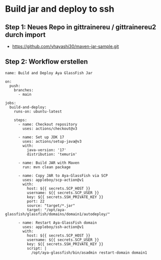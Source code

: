 # Build jar and deploy to ssh 

## Step 1: Neues Repo in gittrainereu / gittrainereu2 durch import  

  * https://github.com/yhayashi30/maven-jar-sample.git

## Step 2: Workflow erstellen 

```
name: Build and Deploy Aya GlassFish Jar

on:
  push:
    branches:
      - main

jobs:
  build-and-deploy:
    runs-on: ubuntu-latest

    steps:
      - name: Checkout repository
        uses: actions/checkout@v3

      - name: Set up JDK 17
        uses: actions/setup-java@v3
        with:
          java-version: '17'
          distribution: 'temurin'

      - name: Build JAR with Maven
        run: mvn clean package

```



```
      - name: Copy JAR to Aya-GlassFish via SCP
        uses: appleboy/scp-action@v1
        with:
          host: ${{ secrets.SCP_HOST }}
          username: ${{ secrets.SCP_USER }}
          key: ${{ secrets.SSH_PRIVATE_KEY }}
          port: 22
          source: "target/*.jar"
          target: "/opt/aya-glassfish/glassfish/domains/domain1/autodeploy/"

      - name: Restart Aya-GlassFish domain
        uses: appleboy/ssh-action@v1
        with:
          host: ${{ secrets.SCP_HOST }}
          username: ${{ secrets.SCP_USER }}
          key: ${{ secrets.SSH_PRIVATE_KEY }}
          script: |
            /opt/aya-glassfish/bin/asadmin restart-domain domain1
```
